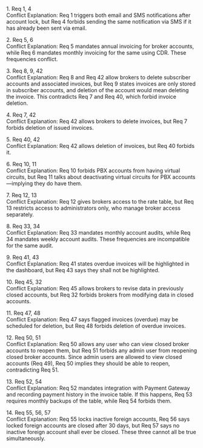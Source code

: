1\. Req 1, 4    
   Conflict Explanation: Req 1 triggers both email and SMS notifications after account lock, but Req 4 forbids sending the same notification via SMS if it has already been sent via email.

2\. Req 5, 6    
   Conflict Explanation: Req 5 mandates annual invoicing for broker accounts, while Req 6 mandates monthly invoicing for the same using CDR. These frequencies conflict.

3\. Req 8, 9, 42    
   Conflict Explanation: Req 8 and Req 42 allow brokers to delete subscriber accounts and associated invoices, but Req 9 states invoices are only stored in subscriber accounts, and deletion of the account would mean deleting the invoice. This contradicts Req 7 and Req 40, which forbid invoice deletion.

4\. Req 7, 42    
   Conflict Explanation: Req 42 allows brokers to delete invoices, but Req 7 forbids deletion of issued invoices.

5\. Req 40, 42    
   Conflict Explanation: Req 42 allows deletion of invoices, but Req 40 forbids it.

6\. Req 10, 11    
   Conflict Explanation: Req 10 forbids PBX accounts from having virtual circuits, but Req 11 talks about deactivating virtual circuits for PBX accounts—implying they do have them.

7\. Req 12, 13    
   Conflict Explanation: Req 12 gives brokers access to the rate table, but Req 13 restricts access to administrators only, who manage broker access separately.

8\. Req 33, 34    
   Conflict Explanation: Req 33 mandates monthly account audits, while Req 34 mandates weekly account audits. These frequencies are incompatible for the same audit.

9\. Req 41, 43    
   Conflict Explanation: Req 41 states overdue invoices will be highlighted in the dashboard, but Req 43 says they shall not be highlighted.

10\. Req 45, 32    
    Conflict Explanation: Req 45 allows brokers to revise data in previously closed accounts, but Req 32 forbids brokers from modifying data in closed accounts.

11\. Req 47, 48    
    Conflict Explanation: Req 47 says flagged invoices (overdue) may be scheduled for deletion, but Req 48 forbids deletion of overdue invoices.

12\. Req 50, 51    
    Conflict Explanation: Req 50 allows any user who can view closed broker accounts to reopen them, but Req 51 forbids any admin user from reopening closed broker accounts. Since admin users are allowed to view closed accounts (Req 49), Req 50 implies they should be able to reopen, contradicting Req 51\.

13\. Req 52, 54    
    Conflict Explanation: Req 52 mandates integration with Payment Gateway and recording payment history in the invoice table. If this happens, Req 53 requires monthly backups of the table, while Req 54 forbids them.

14\. Req 55, 56, 57    
    Conflict Explanation: Req 55 locks inactive foreign accounts, Req 56 says locked foreign accounts are closed after 30 days, but Req 57 says no inactive foreign account shall ever be closed. These three cannot all be true simultaneously.
